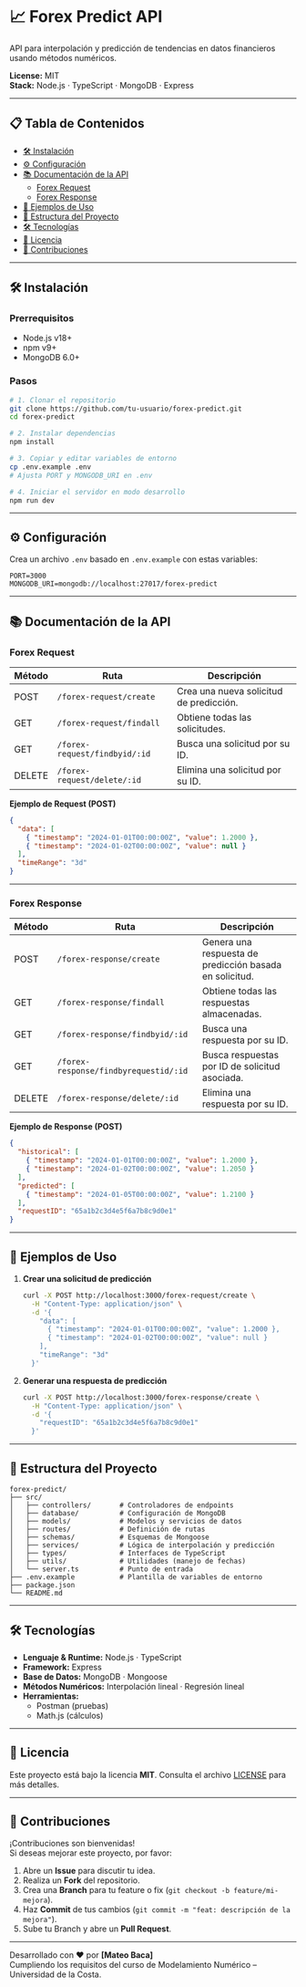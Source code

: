 # 📈 Forex Predict API

API para interpolación y predicción de tendencias en datos financieros usando métodos numéricos.

**License:** MIT  
**Stack:** Node.js · TypeScript · MongoDB · Express

---

## 📋 Tabla de Contenidos

- [🛠️ Instalación](#🛠️-instalación)  
- [⚙️ Configuración](#⚙️-configuración)  
- [📚 Documentación de la API](#📚-documentación-de-la-api)  
  - [Forex Request](#forex-request)  
  - [Forex Response](#forex-response)  
- [🚀 Ejemplos de Uso](#🚀-ejemplos-de-uso)  
- [📂 Estructura del Proyecto](#📂-estructura-del-proyecto)  
- [🛠️ Tecnologías](#🛠️-tecnologías)  
- [📄 Licencia](#📄-licencia)  
- [🤝 Contribuciones](#🤝-contribuciones)

---

## 🛠️ Instalación

### Prerrequisitos

- Node.js v18+  
- npm v9+  
- MongoDB 6.0+

### Pasos

```bash
# 1. Clonar el repositorio
git clone https://github.com/tu-usuario/forex-predict.git
cd forex-predict

# 2. Instalar dependencias
npm install

# 3. Copiar y editar variables de entorno
cp .env.example .env
# Ajusta PORT y MONGODB_URI en .env

# 4. Iniciar el servidor en modo desarrollo
npm run dev
```

---

## ⚙️ Configuración

Crea un archivo `.env` basado en `.env.example` con estas variables:

```env
PORT=3000
MONGODB_URI=mongodb://localhost:27017/forex-predict
```

---

## 📚 Documentación de la API

### Forex Request

| Método | Ruta                          | Descripción                               |
| ------ | ----------------------------- | ----------------------------------------- |
| POST   | `/forex-request/create`       | Crea una nueva solicitud de predicción.   |
| GET    | `/forex-request/findall`      | Obtiene todas las solicitudes.            |
| GET    | `/forex-request/findbyid/:id` | Busca una solicitud por su ID.            |
| DELETE | `/forex-request/delete/:id`   | Elimina una solicitud por su ID.          |

**Ejemplo de Request (POST)**

```json
{
  "data": [
    { "timestamp": "2024-01-01T00:00:00Z", "value": 1.2000 },
    { "timestamp": "2024-01-02T00:00:00Z", "value": null }
  ],
  "timeRange": "3d"
}
```

---

### Forex Response

| Método | Ruta                                  | Descripción                                           |
| ------ | ------------------------------------- | ----------------------------------------------------- |
| POST   | `/forex-response/create`              | Genera una respuesta de predicción basada en solicitud. |
| GET    | `/forex-response/findall`             | Obtiene todas las respuestas almacenadas.             |
| GET    | `/forex-response/findbyid/:id`        | Busca una respuesta por su ID.                        |
| GET    | `/forex-response/findbyrequestid/:id` | Busca respuestas por ID de solicitud asociada.        |
| DELETE | `/forex-response/delete/:id`          | Elimina una respuesta por su ID.                      |

**Ejemplo de Response (POST)**

```json
{
  "historical": [
    { "timestamp": "2024-01-01T00:00:00Z", "value": 1.2000 },
    { "timestamp": "2024-01-02T00:00:00Z", "value": 1.2050 }
  ],
  "predicted": [
    { "timestamp": "2024-01-05T00:00:00Z", "value": 1.2100 }
  ],
  "requestID": "65a1b2c3d4e5f6a7b8c9d0e1"
}
```

---

## 🚀 Ejemplos de Uso

1. **Crear una solicitud de predicción**  
   ```bash
   curl -X POST http://localhost:3000/forex-request/create \
     -H "Content-Type: application/json" \
     -d '{
       "data": [
         { "timestamp": "2024-01-01T00:00:00Z", "value": 1.2000 },
         { "timestamp": "2024-01-02T00:00:00Z", "value": null }
       ],
       "timeRange": "3d"
     }'
   ```

2. **Generar una respuesta de predicción**  
   ```bash
   curl -X POST http://localhost:3000/forex-response/create \
     -H "Content-Type: application/json" \
     -d '{
       "requestID": "65a1b2c3d4e5f6a7b8c9d0e1"
     }'
   ```

---

## 📂 Estructura del Proyecto

```
forex-predict/
├── src/
│   ├── controllers/       # Controladores de endpoints
│   ├── database/          # Configuración de MongoDB
│   ├── models/            # Modelos y servicios de datos
│   ├── routes/            # Definición de rutas
│   ├── schemas/           # Esquemas de Mongoose
│   ├── services/          # Lógica de interpolación y predicción
│   ├── types/             # Interfaces de TypeScript
│   ├── utils/             # Utilidades (manejo de fechas)
│   └── server.ts          # Punto de entrada
├── .env.example           # Plantilla de variables de entorno
├── package.json
└── README.md
```

---

## 🛠️ Tecnologías

- **Lenguaje & Runtime:** Node.js · TypeScript  
- **Framework:** Express  
- **Base de Datos:** MongoDB · Mongoose  
- **Métodos Numéricos:** Interpolación lineal · Regresión lineal  
- **Herramientas:**  
  - Postman (pruebas)  
  - Math.js (cálculos)

---

## 📄 Licencia

Este proyecto está bajo la licencia **MIT**. Consulta el archivo [LICENSE](./LICENSE) para más detalles.

---

## 🤝 Contribuciones

¡Contribuciones son bienvenidas!  
Si deseas mejorar este proyecto, por favor:

1. Abre un **Issue** para discutir tu idea.  
2. Realiza un **Fork** del repositorio.  
3. Crea una **Branch** para tu feature o fix (`git checkout -b feature/mi-mejora`).  
4. Haz **Commit** de tus cambios (`git commit -m "feat: descripción de la mejora"`).  
5. Sube tu Branch y abre un **Pull Request**.

---

Desarrollado con ❤️ por **[Mateo Baca]**  
Cumpliendo los requisitos del curso de Modelamiento Numérico – Universidad de la Costa.
